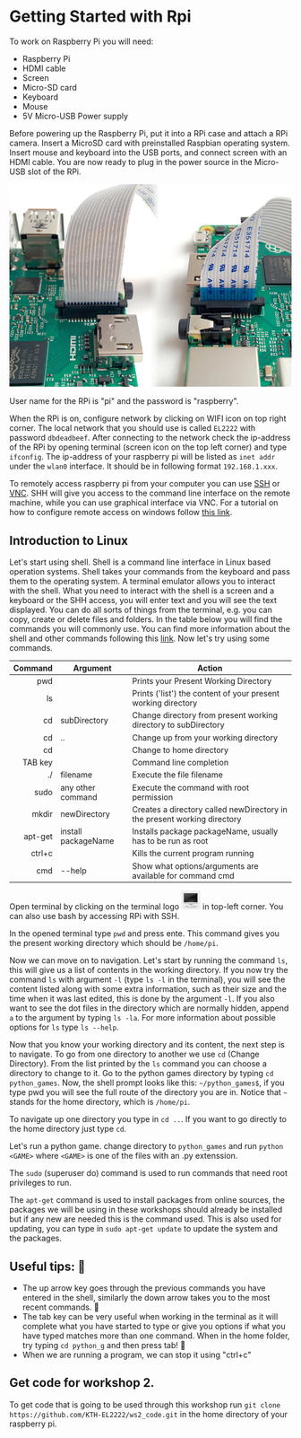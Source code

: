 # Getting Started with Rpi
To work on Raspberry Pi you will need:
* Raspberry Pi
* HDMI cable
* Screen
* Micro-SD card
* Keyboard
* Mouse
* 5V Micro-USB Power supply

Before powering up the Raspberry Pi, put it into a RPi case and attach a RPi camera. Insert a MicroSD card with preinstalled Raspbian operating system. Insert mouse and keyboard into the USB ports, and connect screen with an HDMI cable. You are now ready to plug in the power source in the Micro-USB slot of the RPi.

![RPi camera connection](figures/connect-camera.jpg)

User name for the RPi is "pi" and the password is "raspberry".

When the RPi is on, configure network by clicking on WIFI icon on top right corner. The local network that you should use is called `EL2222` with password `dbdeadbeef`. After connecting to the network check the ip-address of the RPi by opening terminal (screen icon on the top left corner) and type `ifconfig`. The ip-address of your raspberry pi will be listed as `inet addr` under the `wlan0` interface. It should be in following format `192.168.1.xxx`. 

To remotely access raspberry pi from your computer you can use [SSH](https://en.wikipedia.org/wiki/Secure_Shell) or [VNC](https://en.wikipedia.org/wiki/Virtual_Network_Computing). SHH will give you access to the command line interface on the remote machine, while you can use graphical interface via VNC. For a tutorial on how to configure remote access on windows follow [this link](ssh_and_vnc.html).

## Introduction to Linux
Let's start using shell. Shell is a command line interface in Linux based operation systems. Shell takes your commands from the keyboard and pass them to the operating system.  A terminal emulator allows you to interact with the shell. What you need to interact with the shell is a screen and a keyboard or the SHH access, you will enter text and you will see the text displayed. You can do all sorts of things from the terminal, e.g. you can copy, create or delete files and folders. In the table below you will find the commands you will commonly use. You can find more information about the shell and other commands following this [link](http://linuxcommand.org/learning_the_shell.php). Now let's try using some commands.


<!-- Table with commands -->
| Command | Argument| Action|
|--:|--|--|
| pwd| | Prints your Present Working Directory|
| ls| | Prints ('list') the content of your present working directory|
| cd| subDirectory|Change directory from present working directory to subDirectory|
| cd|..|Change up from your working directory|
| cd||Change to home directory|
| TAB key||Command line completion|
| ./| filename| Execute the file filename|
| sudo|any other command|Execute the command with root permission|
| mkdir|newDirectory|Creates a directory called newDirectory in the present working directory|
| apt-get|install packageName|Installs package packageName, usually has to be run as root|
| ctrl+c||Kills the current program running|
| cmd | --help | Show what options/arguments are available for command cmd|

Open terminal by clicking on the terminal logo ![](figures/terminal_logo.png) in top-left corner. You can also use bash by accessing RPi with SSH.

In the opened terminal type `pwd` and press ente. This command gives you the present working directory which should be `/home/pi`.

Now we can move on to navigation. Let's start by running the command `ls`, this will give us a list of contents in the working directory. If you now try the command `ls` with argument `-l` (type `ls -l` in the terminal), you will see the content listed along with some extra information, such as their size and the time when it was last edited, this is done by the argument `-l`. If you also want to see the dot files in the directory which are normally hidden, append `a` to the argument by typing `ls -la`. For more information about possible options for `ls` type `ls --help`.

Now that you know your working directory and its content, the next step is to navigate. To go from one directory to another we use `cd` (Change Directory). From the list printed by the `ls` command you can choose a directory to change to it. Go to the python games directory by typing `cd python_games`. Now, the shell prompt looks like this: `~/python_games$`, if you type pwd you will see the full route of the directory you are in. Notice that `~` stands for the home directory, which is `/home/pi`.

To navigate up one directory you type in `cd ..`. If you want to go directly to the home directory just type `cd`.

Let's run a python game. change directory to `python_games` and run `python <GAME>` where `<GAME>` is one of the files with an .py extenssion.

The `sudo` (superuser do) command is used to run commands that need root privileges to run.

The `apt-get` command is used to install packages from online sources, the packages we will be using in these workshops should already be installed but if any new are needed this is the command used. This is also used for updating, you can type in `sudo apt-get update` to update the system and the packages.

## Useful tips: 
* The up arrow key goes through the previous commands you have entered in the shell, similarly the down arrow takes you to the most recent commands. 
* The tab key can be very useful when working in the terminal as it will complete what you have started to type or give you options if what you have typed matches more than one command. When in the home folder, try typing `cd python_g` and then press tab! 
*  When we are running a program, we can stop it using "ctrl+c"

## Get code for workshop 2.
To get code that is going to be used through this workshop run `git clone https://github.com/KTH-EL2222/ws2_code.git` in the home directory of your raspberry pi.
